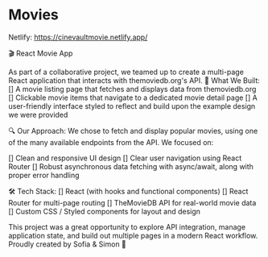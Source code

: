 # Movies

Netlify: https://cinevaultmovie.netlify.app/

🎬 React Movie App
      
As part of a collaborative project, we teamed up to create a multi-page React application that interacts with themoviedb.org's API.
🚀 What We Built:
[] A movie listing page that fetches and displays data from themoviedb.org
[] Clickable movie items that navigate to a dedicated movie detail page
[] A user-friendly interface styled to reflect and build upon the example design we were provided

🔍 Our Approach:
We chose to fetch and display popular movies, using one of the many available endpoints from the API.
We focused on:

[] Clean and responsive UI design
[] Clear user navigation using React Router
[] Robust asynchronous data fetching with async/await, along with proper error handling

🛠 Tech Stack:
[] React (with hooks and functional components)
[] React Router for multi-page routing
[] TheMovieDB API for real-world movie data
[] Custom CSS / Styled components for layout and design

This project was a great opportunity to explore API integration, manage application state, and build out multiple pages in a modern React workflow.
Proudly created by Sofia & Simon 🎉